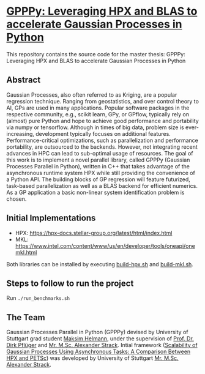 
# [GPPPy: Leveraging HPX and BLAS to accelerate Gaussian Processes in Python]()
This repository contains the source code for the master thesis: GPPPy: Leveraging HPX and BLAS to accelerate Gaussian
Processes in Python

## Abstract
Gaussian Processes, also often referred to as Kriging, are a popular regression technique. 
Ranging from geostatistics, and over control theory to AI, GPs are used in many applications. 
Popular software packages in the respective community, e.g., scikit learn, GPy, or GPflow, typically rely on (almost) pure Python and hope to achieve good performance and portability via numpy or tensorflow.
Although in times of big data, problem size is ever-increasing, development typically focuses on additional features. 
Performance-critical optimizations, such as parallelization and performance portability, are outsourced to the backends. 
However, not integrating recent advances in HPC can lead to sub-optimal usage of resources.
The goal of this work is to implement a novel parallel library, called GPPPy (Gaussian Processes Parallel in Python), 
written in C++ that takes advantage of the asynchronous runtime system HPX while still providing the convenience of a Python API. 
The building blocks of GP regression will feature futurized, task-based parallelization as well as a BLAS backend for efficient numerics. 
As a GP application a basic non-linear system identification problem is chosen.

## Initial Implementations
- HPX: https://hpx-docs.stellar-group.org/latest/html/index.html
- MKL: https://www.intel.com/content/www/us/en/developer/tools/oneapi/onemkl.html

Both libraries can be installed by executing [build-hpx.sh](dependencies/build-hpx.sh) and [build-mkl.sh](dependencies/build-mkl.sh).

## Steps to follow to run the project

Run `./run_benchmarks.sh` 

## The Team
Gaussian Processes Parallel in Python (GPPPy) devised by University of Stuttgart grad student [Maksim Helmann](https://de.linkedin.com/in/maksim-helmann-60b8701b1), under the supervision of [Prof. Dr. Dirk Pflüger](https://www.f05.uni-stuttgart.de/en/faculty/contactpersons/Pflueger-00005/) and [Mr. M.Sc. Alexander Strack](https://www.ipvs.uni-stuttgart.de/de/institut/team/Strack-00001/). Intial framework ([Scalability of Gaussian Processes Using Asynchronous Tasks: A Comparison Between HPX and PETSc](https://zenodo.org/records/7535794)) was developed by University of Stuttgart [Mr. M.Sc. Alexander Strack](https://www.ipvs.uni-stuttgart.de/de/institut/team/Strack-00001/).
